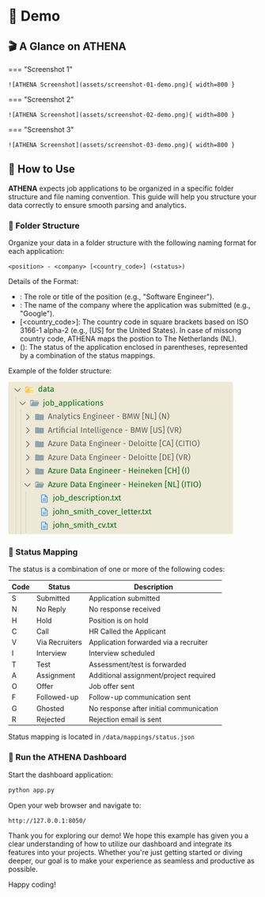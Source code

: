 # 🎥 Demo 

## 🎬 A Glance on ATHENA


=== "Screenshot 1"

    ![ATHENA Screenshot](assets/screenshot-01-demo.png){ width=800 }

=== "Screenshot 2"

    ![ATHENA Screenshot](assets/screenshot-02-demo.png){ width=800 }
    
=== "Screenshot 3"

    ![ATHENA Screenshot](assets/screenshot-03-demo.png){ width=800 }


## 🚀 How to Use

**ATHENA** expects job applications to be organized in a specific folder structure and file naming convention. This guide will help you structure your data correctly to ensure smooth parsing and analytics.

### 📂 Folder Structure

Organize your data in a folder structure with the following naming format for each application:

```
<position> - <company> [<country_code>] (<status>)
```

Details of the Format:

- <position>: The role or title of the position (e.g., "Software Engineer").
- <company>:  The name of the company where the application was submitted (e.g., "Google").
- [<country_code>]:  The country code in square brackets based on ISO 3166-1 alpha-2 (e.g., [US] for the United States). In case of missong country code, ATHENA maps the postion to The Netherlands (NL).
- (<status>): The status of the application enclosed in parentheses, represented by a combination of the status mappings.

Example of the folder structure: 

![ATHENA Application folder structure](assets/data-directories-prep.png)

### 🔀 Status Mapping

The status is a combination of one or more of the following codes:

|Code |	Status	| Description |
| --- | ---     | ---         |
|S |	Submitted |	Application submitted |
|N |	No Reply |	No response received |
|H |	Hold | Position is on hold |
|C |	Call |	HR Called the Applicant | 
|V |	Via Recruiters	| Application forwarded via a recruiter |
|I |	Interview | Interview scheduled |
|T |	Test | Assessment/test is forwarded |
|A |	Assignment | Additional assignment/project required |
|O |	Offer | Job offer sent |
|F |	Followed-up	| Follow-up communication sent |
|G |	Ghosted	| No response after initial communication |
|R |	Rejected | Rejection email is sent |

Status mapping is located in `/data/mappings/status.json`

### 🏁 Run the ATHENA Dashboard

Start the dashboard application:

```bash
python app.py
```

Open your web browser and navigate to:

```bash
http://127.0.0.1:8050/
```

Thank you for exploring our demo! We hope this example has given you a clear understanding of how to utilize our dashboard and integrate its features into your projects. Whether you're just getting started or diving deeper, our goal is to make your experience as seamless and productive as possible.

Happy coding!